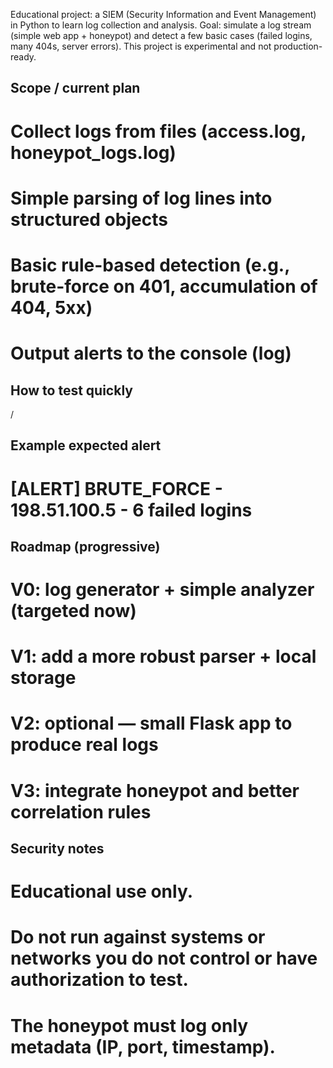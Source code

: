 Educational project: a SIEM (Security Information and Event Management) in Python to learn log collection and analysis.
Goal: simulate a log stream (simple web app + honeypot) and detect a few basic cases (failed logins, many 404s, server errors). This project is experimental and not production-ready.

## Scope / current plan

# Collect logs from files (access.log, honeypot_logs.log)

# Simple parsing of log lines into structured objects

# Basic rule-based detection (e.g., brute-force on 401, accumulation of 404, 5xx)

# Output alerts to the console (log)

## How to test quickly
  /
## Example expected alert

# [ALERT] BRUTE_FORCE - 198.51.100.5 - 6 failed logins


## Roadmap (progressive)

# V0: log generator + simple analyzer (targeted now)

# V1: add a more robust parser + local storage

# V2: optional — small Flask app to produce real logs

# V3: integrate honeypot and better correlation rules

## Security notes

# Educational use only.

# Do not run against systems or networks you do not control or have authorization to test.

# The honeypot must log only metadata (IP, port, timestamp).
